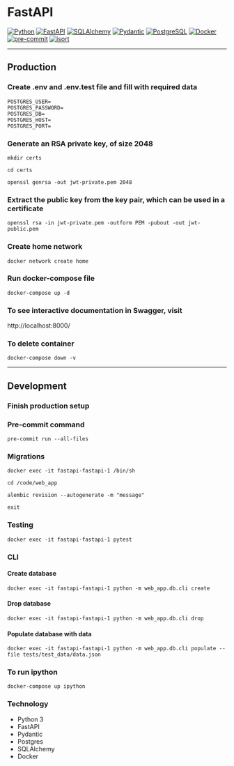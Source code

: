 # FastAPI
[![Python](https://img.shields.io/badge/-Python-%233776AB?style=for-the-badge&logo=python&logoColor=white&labelColor=0a0a0a)](https://www.python.org/)
[![FastAPI](https://img.shields.io/badge/FastAPI-005571?style=for-the-badge&logo=fastapi&logoColor=white&labelColor=0a0a0a)](https://fastapi.tiangolo.com/)
[![SQLAlchemy](https://img.shields.io/badge/SQLAlchemy-%232F5D62?style=for-the-badge&logo=sqlalchemy&logoColor=white&labelColor=0a0a0a)](https://www.sqlalchemy.org/)
[![Pydantic](https://img.shields.io/badge/Pydantic-%23C8102E?style=for-the-badge&logo=pydantic&logoColor=white&labelColor=0a0a0a)](https://pydantic-docs.helpmanual.io/)
[![PostgreSQL](https://img.shields.io/badge/-PostgreSQL-%23316192?style=for-the-badge&logo=postgresql&logoColor=white&labelColor=0a0a0a)](https://www.postgresql.org/)
[![Docker](https://img.shields.io/badge/-Docker-%232496ED?style=for-the-badge&logo=docker&logoColor=white&labelColor=0a0a0a)](https://www.docker.com/)
[![pre-commit](https://img.shields.io/badge/-pre--commit-yellow?style=for-the-badge&logo=pre-commit&logoColor=white&labelColor=0a0a0a)](https://pre-commit.com/)
[![isort](https://img.shields.io/badge/isort-enabled-brightgreen?style=for-the-badge&logo=isort&logoColor=white&labelColor=0a0a0a)](https://pycqa.github.io/isort/)

***
## Production
### Create .env and .env.test file and fill with required data

```
POSTGRES_USER=
POSTGRES_PASSWORD=
POSTGRES_DB=
POSTGRES_HOST=
POSTGRES_PORT=
```
### Generate an RSA private key, of size 2048
```
mkdir certs
```
```
cd certs
```
```
openssl genrsa -out jwt-private.pem 2048
```
### Extract the public key from the key pair, which can be used in a certificate

```
openssl rsa -in jwt-private.pem -outform PEM -pubout -out jwt-public.pem
```

### Create home network
```
docker network create home
```
### Run docker-compose file
```
docker-compose up -d
```
### To see interactive documentation in Swagger, visit
http://localhost:8000/
### To delete container
```
docker-compose down -v
```
***
## Development
### Finish production setup
### Pre-commit command
```
pre-commit run --all-files
```
### Migrations
```
docker exec -it fastapi-fastapi-1 /bin/sh
```
```
cd /code/web_app
```
```
alembic revision --autogenerate -m "message"
```
```
exit
```
### Testing
```
docker exec -it fastapi-fastapi-1 pytest
```
### CLI
#### Create database
```
docker exec -it fastapi-fastapi-1 python -m web_app.db.cli create
```
#### Drop database
```
docker exec -it fastapi-fastapi-1 python -m web_app.db.cli drop
```
#### Populate database with data
```
docker exec -it fastapi-fastapi-1 python -m web_app.db.cli populate --file tests/test_data/data.json
```
### To run ipython
```
docker-compose up ipython
```

### Technology

- Python 3
- FastAPI
- Pydantic
- Postgres
- SQLAlchemy
- Docker
